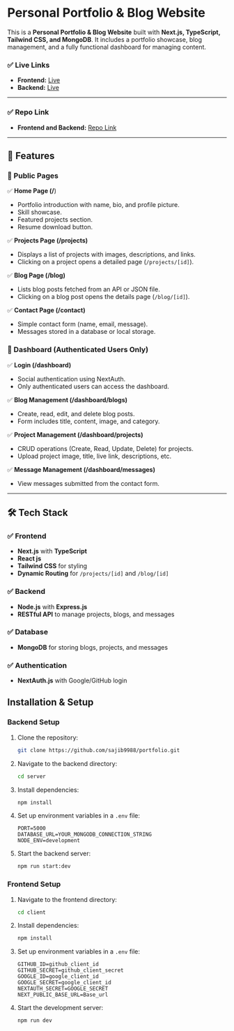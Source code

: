 #  Personal Portfolio & Blog Website

This is a **Personal Portfolio & Blog Website** built with **Next.js, TypeScript, Tailwind CSS, and MongoDB**. It includes a portfolio showcase, blog management, and a fully functional dashboard for managing content.

### ✅ Live Links
- **Frontend:**  [Live](https://portfolio-client-roan.vercel.app/)  
- **Backend:**  [Live](https://portfolio-server-six-ruby.vercel.app//)

---
### ✅ Repo Link 
- **Frontend and Backend:**  [Repo Link](https://github.com/sajib9988/portfolio)  

---

## 🌟 Features

### 🔹 Public Pages
✅ **Home Page (/**)  
- Portfolio introduction with name, bio, and profile picture.  
- Skill showcase.  
- Featured projects section.  
- Resume download button.  

✅ **Projects Page (/projects)**  
- Displays a list of projects with images, descriptions, and links.  
- Clicking on a project opens a detailed page (`/projects/[id]`).  

✅ **Blog Page (/blog)**  
- Lists blog posts fetched from an API or JSON file.  
- Clicking on a blog post opens the details page (`/blog/[id]`).  

✅ **Contact Page (/contact)**  
- Simple contact form (name, email, message).  
- Messages stored in a database or local storage.  

### 🔹 Dashboard (Authenticated Users Only)
✅ **Login (/dashboard)**  
- Social authentication using NextAuth.  
- Only authenticated users can access the dashboard.  

✅ **Blog Management (/dashboard/blogs)**  
- Create, read, edit, and delete blog posts.  
- Form includes title, content, image, and category.  

✅ **Project Management (/dashboard/projects)**  
- CRUD operations (Create, Read, Update, Delete) for projects.  
- Upload project image, title, live link, descriptions, etc.  

✅ **Message Management (/dashboard/messages)**  
- View messages submitted from the contact form.  

---

## 🛠️ Tech Stack

### ✅ Frontend
- **Next.js** with **TypeScript**
 - **React js**
- **Tailwind CSS** for styling  
- **Dynamic Routing** for `/projects/[id]` and `/blog/[id]`  

### ✅ Backend
- **Node.js** with **Express.js**  
- **RESTful API** to manage projects, blogs, and messages  

### ✅ Database
- **MongoDB** for storing blogs, projects, and messages  

### ✅ Authentication
- **NextAuth.js** with Google/GitHub login  


## Installation & Setup

### **Backend Setup**

1. Clone the repository:
   ```sh
   git clone https://github.com/sajib9988/portfolio.git
   ```
2. Navigate to the backend directory:
   ```sh
   cd server
   ```
3. Install dependencies:
   ```sh
   npm install
   ```
4. Set up environment variables in a `.env` file:
   ```env
   PORT=5000
   DATABASE_URL=YOUR_MONGODB_CONNECTION_STRING
   NODE_ENV=development
   ```
5. Start the backend server:
   ```sh
   npm run start:dev
   ```

### **Frontend Setup**

1. Navigate to the frontend directory:
   ```sh
   cd client
   ```
2. Install dependencies:
   ```sh
   npm install
   ```
3. Set up environment variables in a `.env` file:

   ```env
   GITHUB_ID=github_client_id
   GITHUB_SECRET=github_client_secret
   GOOGLE_ID=google_client_id
   GOOGLE_SECRET=google_client_id
   NEXTAUTH_SECRET=GOOGLE_SECRET
   NEXT_PUBLIC_BASE_URL=Base_url
   ```
4. Start the development server:
   ```sh
   npm run dev
   ```